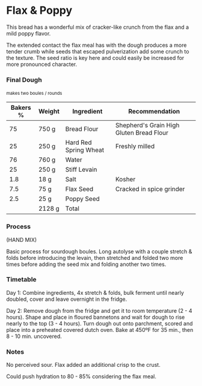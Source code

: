 <style>
.grams::after {
  margin-left: 4px;
  content: "g";
}
</style>
<!--
Recipe format as follows:

Flours
Wheat Germ (flour adjacent)
Water
Leaven
Salt
Additions (sprouted grains, porridge, beer, etc.)
-->

# Flax & Poppy

<!-- preface -->
This bread has a wonderful mix of cracker-like crunch from the flax and a mild
poppy flavor.

The extended contact the flax meal has with the dough produces a more tender
crumb while seeds that escaped pulverization add some crunch to the texture.
The seed ratio is key here and could easily be increased for more pronounced
character.

<!-- making the preferment, poolish, sponge, etc. -->

<!-- making the final dough -->
<table class="tableizer-table">
<h3>Final Dough</h3>
<small>makes two boules / rounds</small>
<thead><tr class="tableizer-firstrow"><th>Bakers %</th><th>Weight</th><th>Ingredient</th><th>Recommendation</th></tr></thead><tbody>
<tr><td>75</td><td class="grams">750</td><td>Bread Flour</td><td>Shepherd's Grain High  Gluten Bread Flour</td></tr>
<tr><td>25</td><td class="grams">250</td><td>Hard Red Spring Wheat</td><td>Freshly milled</td></tr>
<tr><td>76</td><td class="grams">760</td><td>Water</td><td>&nbsp;</td></tr>
<tr><td>25</td><td class="grams">250</td><td>Stiff Levain</td>&nbsp;<td></tr>
<tr><td>1.8</td><td class="grams">18</td><td>Salt</td><td>Kosher</td></tr>
<tr><td>7.5</td><td class="grams">75</td><td>Flax Seed</td><td>Cracked in spice grinder</td></tr>
<tr><td>2.5</td><td class="grams">25</td><td>Poppy Seed</td><td>&nbsp;</td></tr>
<tr><td>&nbsp;</td><td class="grams">2128</td><td>Total</td><td></td></tr>
</tbody></table>

<!-- instructions -->
### Process

(HAND MIX)

Basic process for sourdough boules.
Long autolyse with a couple stretch & folds before introducing the levain, then
stretched and folded two more times before adding the seed mix and folding
another two times.

<!-- timetable -->
### Timetable
Day 1: Combine ingredients, 4x stretch & folds, bulk ferment until nearly
doubled, cover and leave overnight in the fridge.

Day 2: Remove dough from the fridge and get it to room temperature (2 - 4
hours). Shape and place in floured bannetons and wait for dough to rise nearly
to the top (3 - 4 hours). Turn dough out onto parchment, scored and place into
a preheated covered dutch oven. Bake at 450ºF for 35 min., then 8 - 10 min.
uncovered.

<!-- notes -->
### Notes
No perceived sour.
Flax added an additional crisp to the crust.

Could push hydration to 80 - 85% considering the flax meal.


<!-- tags -->

